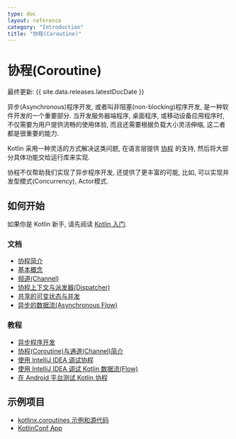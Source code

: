 ```yaml
---
type: doc
layout: reference
category: "Introduction"
title: "协程(Coroutine)"
---
```


# 协程(Coroutine)

最终更新: {{ site.data.releases.latestDocDate }}

异步(Asynchronous)程序开发, 或者叫非阻塞(non-blocking)程序开发, 是一种软件开发的一个重要部分.
当开发服务器端程序, 桌面程序, 或移动设备应用程序时, 不仅需要为用户提供流畅的使用体验,
而且还需要根据负载大小灵活伸缩, 这二者都是很重要的能力.

Kotlin 采用一种灵活的方式解决这类问题,
在语言层提供 [协程](https://en.wikipedia.org/wiki/Coroutine) 的支持,
然后将大部分具体功能交给运行库来实现.

协程不仅帮助我们实现了异步程序开发, 还提供了更丰富的可能,
比如, 可以实现并发型模式(Concurrency), Actor模式.

## 如何开始

如果你是 Kotlin 新手, 请先阅读 [Kotlin 入门](getting-started.html).

### 文档

- [协程简介](coroutines/coroutines-guide.html)
- [基本概念](coroutines/coroutines-basics.html)
- [频道(Channel)](coroutines/channels.html)
- [协程上下文与派发器(Dispatcher)](coroutines/coroutine-context-and-dispatchers.html)
- [共享的可变状态与并发](coroutines/shared-mutable-state-and-concurrency.html)
- [异步的数据流(Asynchronous Flow)](coroutines/flow.html)

### 教程

- [异步程序开发](async-programming.html)
- [协程(Coroutine)与通道(Channel)简介](coroutines/coroutines-and-channels.html)
- [使用 IntelliJ IDEA 调试协程](coroutines/debug-coroutines-with-idea.html)
- [使用 IntelliJ IDEA 调试 Kotlin 数据流(Flow)](coroutines/debug-flow-with-idea.html)
- [在 Android 平台测试 Kotlin 协程](https://developer.android.com/kotlin/coroutines/test)


## 示例项目

- [kotlinx.coroutines 示例和源代码](https://github.com/Kotlin/kotlin-coroutines/tree/master/examples)
- [KotlinConf App](https://github.com/JetBrains/kotlinconf-app)
